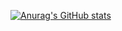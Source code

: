 [![Anurag's GitHub stats](https://github-readme-stats.vercel.app/api?username=ethanvachon)](https://github.com/anuraghazra/github-readme-stats)
